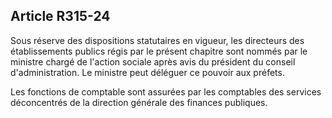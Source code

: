 ## Article R315-24

Sous réserve des dispositions statutaires en vigueur, les directeurs des établissements publics régis par le
présent chapitre sont nommés par le ministre chargé de l'action sociale après avis du président du conseil
d'administration. Le ministre peut déléguer ce pouvoir aux préfets.

Les fonctions de comptable sont assurées par les comptables des services déconcentrés de la direction
générale des finances publiques.

